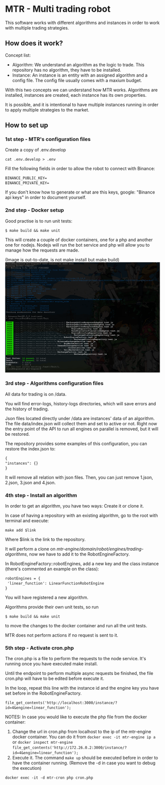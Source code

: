 # MTR - Multi trading robot

This software works with different algorithms and instances in order to work with multiple trading strategies.

## How does it work?

Concept list:

- Algorithm: We understand an algorithm as the logic to trade. This repository has no algorithm, they have to be installed.
- Instance: An instance is an entity with an assigned algorithm and a config file. The config file usually comes with a maxium budget.

With this two concepts we can understand how MTR works. Algorithms are installed, instances are created, each instance has its own properties.

It is possible, and it is intentional to have multiple instances running in order to apply multiple strategies to the market.

## How to set up

### 1st step - MTR's configuration files

Create a copy of .env.develop

```
cat .env.develop > .env
```

Fill the following fields in order to allow the robot to connect with Binance:

```
BINANCE_PUBLIC_KEY=
BINANCE_PRIVATE_KEY=
```

If you don't know how to generate or what are this keys, google: "Binance api keys" in order to document yourself.

### 2nd step - Docker setup

Good practise is to run unit tests:

```
$ make build && make unit
```

This will create a couple of docker containers, one for a php and another one for nodejs. Nodejs will run the bot service
 and php will allow you to manage how the requests are made.

(Image is out-to-date, is not make install but make build)
![Make install and unit output](https://raw.githubusercontent.com/hanschrome/mtr-engine/main/doc/screenshots/make_install_unit.png)

### 3rd step - Algorithms configuration files

All data for trading is on /data.

You will find error-logs, history-logs directories, which will save errors and the history of trading.

Json files located directly under /data are instances' data of an algorithm. The file data/index.json will collect them
 and set to active or not. Right now the entry point of the API to run all engines on parallel is removed, but it will be
 restored.

The repository provides some examples of this configuration, you can restore the index.json to:

```
{
"instances": {}
}
```

It will remove all relation with json files. Then, you can just remove 1.json, 2.json, 3.json and 4.json.

### 4th step - Install an algorithm

In order to get an algorithm, you have two ways: Create it or clone it.

In case of having a repository with an existing algorithm, go to the root with terminal and execute:

```
make add $link
```

Where $link is the link to the repository.

It will perform a clone on *mtr-engine/domain/robot/engines/trading-algorithms*, now we have to add it to the RobotEngineFactory.

In RobotEngineFactory::robotEngines, add a new key and the class instance (there's commented an example on the class):

```
robotEngines = {
 'linear_function': LinearFunctionRobotEngine
}
```

You will have registered a new algorithm.

Algorithms provide their own unit tests, so run 
```
$ make build && make unit
```
to move the changes to the docker container and run all the unit tests.

MTR does not perform actions if no request is sent to it.

### 5th step - Activate cron.php

The cron.php is a file to perform the requests to the node service. It's running once you have executed make install.

Until the endpoint to perform multiple async requests be finished, the file cron.php will have to be edited before
 execute it.

In the loop, repeat this line with the instance id and the engine key you have set before in the RobotEngineFactory.

```
file_get_contents('http://localhost:3000/instance/?id=4&engine=linear_function');
```

NOTES: In case you would like to execute the php file from the docker container:

1. Change the url in cron.php from localhost to the ip of the mtr-engine docker container. You can do it from `docker exec -it mtr-engine ip a` or `docker inspect mtr-engine`
`file_get_contents('http://172.26.0.2:3000/instance/?id=4&engine=linear_function');`
2. Execute it. The command `make up` should be executed before in order to have the container running. (Remove the -d in case you want to debug the execution)

```
docker exec -it -d mtr-cron php cron.php
```